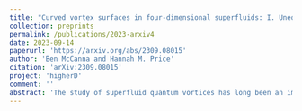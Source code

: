 ```yaml
---
title: "Curved vortex surfaces in four-dimensional superfluids: I. Unequal-frequency double rotations"
collection: preprints
permalink: /publications/2023-arxiv4
date: 2023-09-14
paperurl: 'https://arxiv.org/abs/2309.08015'
author: 'Ben McCanna and Hannah M. Price'
citation: 'arXiv:2309.08015'
project: 'higherD'
comment: ''
abstract: 'The study of superfluid quantum vortices has long been an important area of research, with previous work naturally focusing on two-dimensional and three-dimensional systems, where rotation stabilises point vortices and line vortices respectively. Interestingly, this physics generalises for a hypothetical four-dimensional (4D) superfluid to include vortex planes, which can have a much richer phenomenology. In this paper, we study the possibility of skewed and curved vortex planes, which have no direct analogue in lower dimensions. By analytically and numerically studying the 4D Gross-Pitaevskii equation, we show that such vortex surfaces can be stabilised and favoured by double rotation with unequal rotation frequencies. Our work raises open questions for further research into the physics of these vortex surfaces and suggests interesting future extensions to tilted vortex surfaces under equal-frequency double rotation and to more realistic 4D models.'
---
```

